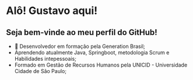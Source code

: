 # Alô! Gustavo aqui!

## Seja bem-vinde ao meu perfil do GitHub!

- :book: Desenvolvedor em formação pela Generation Brasil;
- Aprendendo atualmente Java, Springboot, metodologia Scrum e Habilidades intepessoais;
- Formado em Gestão de Recursos Humanos pela UNICID - Universidade Cidade de São Paulo; 